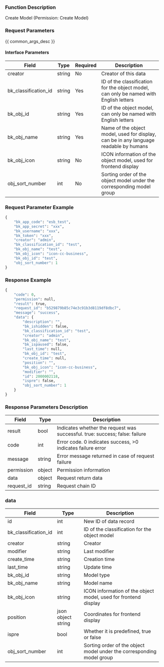 ### Function Description

Create Model (Permission: Create Model)

### Request Parameters

{{ common_args_desc }}

#### Interface Parameters

| Field                | Type   | Required | Description                                                                           |
|----------------------|--------|----------|---------------------------------------------------------------------------------------|
| creator              | string | No       | Creator of this data                                                                  |
| bk_classification_id | string | Yes      | ID of the classification for the object model, can only be named with English letters |
| bk_obj_id            | string | Yes      | ID of the object model, can only be named with English letters                        |
| bk_obj_name          | string | Yes      | Name of the object model, used for display, can be in any language readable by humans |
| bk_obj_icon          | string | No       | ICON information of the object model, used for frontend display                       |
| obj_sort_number      | int    | No       | Sorting order of the object model under the corresponding model group                 |

### Request Parameter Example

```python
{
    "bk_app_code": "esb_test",
    "bk_app_secret": "xxx",
    "bk_username": "xxx",
    "bk_token": "xxx",
    "creator": "admin",
    "bk_classification_id": "test",
    "bk_obj_name": "test",
    "bk_obj_icon": "icon-cc-business",
    "bk_obj_id": "test",
    "obj_sort_number": 1
}
```

### Response Example

```python
{
    "code": 0,
    "permission": null,
    "result": true,
    "request_id": "b529879b85c74e3c91b3d8119df8dbc7",
    "message": "success",
    "data": {
        "description": "",
        "bk_ishidden": false,
        "bk_classification_id": "test",
        "creator": "admin",
        "bk_obj_name": "test",
        "bk_ispaused": false,
        "last_time": null,
        "bk_obj_id": "test",
        "create_time": null,
        "position": "",
        "bk_obj_icon": "icon-cc-business",
        "modifier": "",
        "id": 2000002118,
        "ispre": false,
        "obj_sort_number": 1
    }
}
```

### Response Parameters Description

| Field       | Type   | Description                                                  |
| ---------- | ------ | ------------------------------------------------------------ |
| result     | bool   | Indicates whether the request was successful. true: success; false: failure |
| code       | int    | Error code. 0 indicates success, >0 indicates failure error  |
| message    | string | Error message returned in case of request failure            |
| permission | object | Permission information                                       |
| data       | object | Request return data                                          |
| request_id | string | Request chain ID                                             |

### data

| Field                | Type               | Description                                                           |
|----------------------|--------------------|-----------------------------------------------------------------------|
| id                   | int                | New ID of data record                                                 |
| bk_classification_id | int                | ID of the classification for the object model                         |
| creator              | string             | Creator                                                               |
| modifier             | string             | Last modifier                                                         |
| create_time          | string             | Creation time                                                         |
| last_time            | string             | Update time                                                           |
| bk_obj_id            | string             | Model type                                                            |
| bk_obj_name          | string             | Model name                                                            |
| bk_obj_icon          | string             | ICON information of the object model, used for frontend display       |
| position             | json object string | Coordinates for frontend display                                      |
| ispre                | bool               | Whether it is predefined, true or false                               |
| obj_sort_number      | int                | Sorting order of the object model under the corresponding model group |